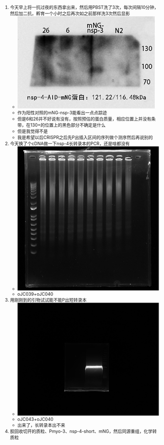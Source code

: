 1. 今天早上将一抗过夜的东西拿出来，然后用PBST洗了3次，每次间隔10分钟，然后加二抗，孵育一个小时之后再次如之前那样洗3次然后显影
    + ![图片](../../../photo/20240321/admin%202024-03-20%2019h57m58s(Chemiluminescence)-result.jpg)
    + 作为阳性对照的mNG-nsp-3能看出一点点踪迹
    + 但是6和26并不好说有没有，按照预估的蛋白质量，相应位置上并没有条带，在130+的位置上的黑色部分不确定是什么
    + 但是我觉得不是
    + 我是希望以后CRISPR之后先P出插入区间的序列做个测序然后再说别的
2. 今天换了个cDNA做一下nsp-4长转录本的PCR，还是啥都没有
    + ![图片](../../../photo/20240321/admin%202024-03-20%2023h15m51s(GelRed)-result.jpg)
    + oJC039+oJC040
3. 用刚刚到的引物试试能不能P出短转录本
   + ![图片](../../../photo/20240321/admin%202024-03-21%2001h16m11s(GelRed).jpg)
   + oJC043+oJC040
   + 出来了，长转录本出不来
4. 胶回收切开的质粒、Pmyo-3、nsp-4-short、mNG，然后同源重组，化学转质粒